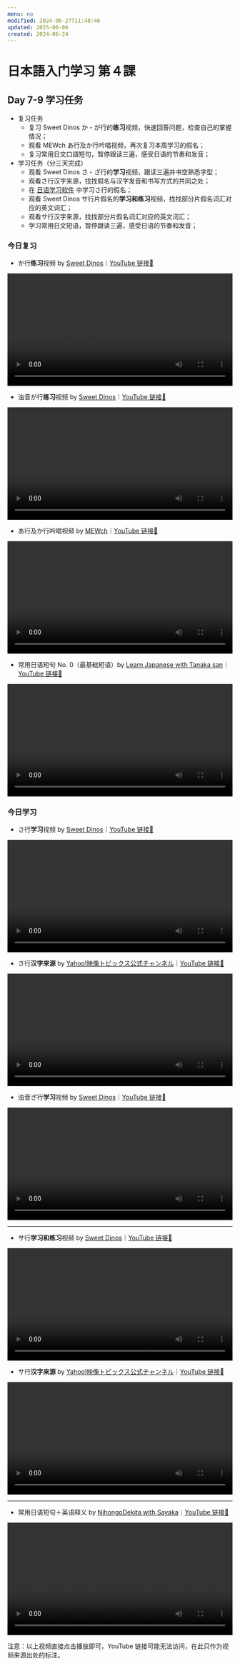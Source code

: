 ```yaml
---
menu: no
modified: 2024-06-27T11:48:46
updated: 2025-06-06
created: 2024-06-24
---
```


# 日本語入门学习 第４課

## Day 7-9 学习任务

- 复习任务
	- 复习 Sweet Dinos か・が行的**练习**视频，快速回答问题，检查自己的掌握情况；
	- 观看 MEWch あ行及か行吟唱视频，再次复习本周学习的假名；
	- 复习常用日文口語短句，暂停跟读三遍，感受日语的节奏和发音；
- 学习任务（分三天完成）
	- 观看 Sweet Dinos さ・ざ行的**学习**视频，跟读三遍并书空熟悉字型；
	- 观看さ行汉字来源，找找假名与汉字发音和书写方式的共同之处；
	- 在 [日语学习软件](https://minielephant.net/beginner-japanese#学习软件) 中学习さ行的假名；
	- 观看 Sweet Dinos サ行片假名的**学习和练习**视频，找找部分片假名词汇对应的英文词汇；
	- 观看サ行汉字来源，找找部分片假名词汇对应的英文词汇；
	- 学习常用日文短语，暂停跟读三遍，感受日语的节奏和发音；

### 今日复习

- か行**练习**视频 by [Sweet Dinos](https://www.youtube.com/@SweetDinos/videos)｜[YouTube 链接🔗](https://youtu.be/aiXez-IUcKA?si=MO8zs-zzvlUyK6cm)

<video width="100%" height="auto" controls>
  <source src="https://mini-elephant-1318622621.cos.ap-chongqing.myqcloud.com/2024/06/25/learn-hiragana-alphabet-characters-practice-2.mp4" type="video/mp4">
</video>

- 浊音が行**练习**视频 by [Sweet Dinos](https://www.youtube.com/@SweetDinos/videos)｜[YouTube 链接🔗](https://www.youtube.com/watch?v=FzXCSxO0JYQ)

<video width="100%" height="auto" controls>
  <source src="https://mini-elephant-1318622621.cos.ap-chongqing.myqcloud.com/english/learn-hiragana-alphabet-characters-practice-11.mp4" type="video/mp4">
</video>

- あ行及か行吟唱视频 by [MEWch](https://www.youtube.com/@mewch3344)｜[YouTube 链接🔗](https://youtu.be/ecPVGGQ2GIM?si=uN0hHz9ZYEl2nAg4)

<video width="100%" height="auto" controls>
  <source src="https://mini-elephant-1318622621.cos.ap-chongqing.myqcloud.com/2024/06/25/japanese-hiragana-alphabet-song-a-ka-row.mp4" type="video/mp4">
</video>

- 常用日语短句 No. 0（最基础短语）by [Learn Japanese with Tanaka san](https://www.youtube.com/@japanese_tanakasan)｜[YouTube 链接🔗](https://www.youtube.com/watch?v=V1_l-fz1Qok)

<video width="100%" height="auto" controls>
  <source src="https://mini-elephant-1318622621.cos.ap-chongqing.myqcloud.com/english/must-know-japanese-phrases-for-travel-in-japan-0.mp4" type="video/mp4">
</video>

### 今日学习

- さ行**学习**视频 by [Sweet Dinos](https://www.youtube.com/@SweetDinos/videos)｜[YouTube 链接🔗](https://youtu.be/e4SXFcNcomQ?si=ovH0WSfSSDAcIHHf)

<video width="100%" height="auto" controls>
  <source src="https://mini-elephant-1318622621.cos.ap-chongqing.myqcloud.com/2024/06/25/learn-hiragana-alphabet-characters-lesson-3.mp4" type="video/mp4">
</video>

- さ行**汉字来源** by [Yahoo!映像トピックス公式チャンネル](https://www.youtube.com/@yahoo4559)｜[YouTube 链接🔗](https://youtu.be/PQmTf3E8kT4?si=vFun7JsiKWc79Yn2)

<video width="100%" height="auto" controls>
  <source src="https://mini-elephant-1318622621.cos.ap-chongqing.myqcloud.com/2024/06/25/sa-hiragana-kanji.mp4" type="video/mp4">
</video>

- 浊音ざ行**学习**视频 by [Sweet Dinos](https://www.youtube.com/@SweetDinos/videos)｜[YouTube 链接🔗](https://www.youtube.com/watch?v=0bh1yvzhGB8)

<video width="100%" height="auto" controls>
  <source src="https://mini-elephant-1318622621.cos.ap-chongqing.myqcloud.com/english/learn-hiragana-alphabet-characters-lesson-12.mp4" type="video/mp4">
</video>

---

- サ行**学习和练习**视频 by [Sweet Dinos](https://www.youtube.com/@SweetDinos/videos)｜[YouTube 链接🔗](https://www.youtube.com/watch?v=i6u2JBRvJiQ)

<video width="100%" height="auto" controls>
  <source src="https://mini-elephant-1318622621.cos.ap-chongqing.myqcloud.com/english/learn-katakana-japanese-alphabet-characters-lesson-3.mp4" type="video/mp4">
</video>

- サ行**汉字来源** by [Yahoo!映像トピックス公式チャンネル](https://www.youtube.com/@yahoo4559)｜[YouTube 链接🔗](https://www.youtube.com/watch?v=rf-n_qI2occ)

<video width="100%" height="auto" controls>
  <source src="https://mini-elephant-1318622621.cos.ap-chongqing.myqcloud.com/english/japanese-katakana-were-born-from-chinese-characters-sa.mp4" type="video/mp4">
</video>

---

- 常用日语短句＋英语释义 by [NihongoDekita with Sayaka](https://www.youtube.com/@NihongoDekita)｜[YouTube 链接🔗](https://www.youtube.com/watch?v=_f-ICIgfJ0c)

<video width="100%" height="auto" controls>
  <source src="https://mini-elephant-1318622621.cos.ap-chongqing.myqcloud.com/english/25-must-know-phrases-when-traveling-to-japan-1.mp4" type="video/mp4">
</video>

<span class="caption">注意：以上视频直接点击播放即可，YouTube 链接可能无法访问，在此只作为视频来源出处的标注。</span>
